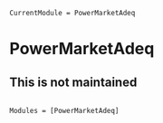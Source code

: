 ```@meta
CurrentModule = PowerMarketAdeq
```

# PowerMarketAdeq

## This is not maintained

```@index
```

```@autodocs
Modules = [PowerMarketAdeq]
```
